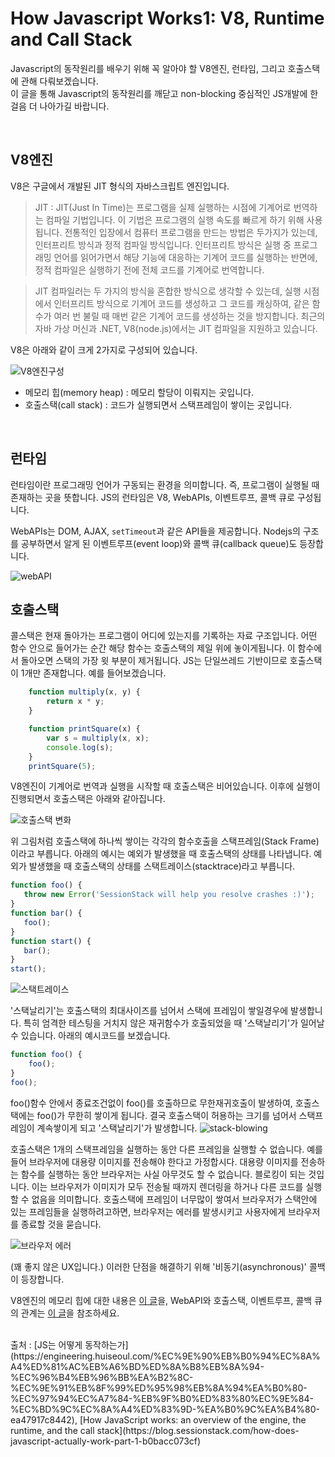 # How Javascript Works1: V8, Runtime and Call Stack



Javascript의 동작원리를 배우기 위해 꼭 알아야 할 V8엔진, 런타임, 그리고 호출스택에 관해 다뤄보겠습니다.
<br>
이 글을 통해 Javascript의 동작원리를 깨닫고 non-blocking 중심적인 JS개발에 한 걸음 더 나아가길 바랍니다.

<br>


## V8엔진
V8은 구글에서 개발된 JIT 형식의 자바스크립트 엔진입니다.
> JIT : JIT(Just In Time)는 프로그램을 실제 실행하는 시점에 기계어로 번역하는 컴파일 기법입니다. 이 기법은 프로그램의 실행 속도를 빠르게 하기 위해 사용됩니다. 전통적인 입장에서 컴퓨터 프로그램을 만드는 방법은 두가지가 있는데, 인터프리트 방식과 정적 컴파일 방식입니다. 인터프리트 방식은 실행 중 프로그래밍 언어를 읽어가면서 해당 기능에 대응하는 기계어 코드를 실행하는 반면에, 정적 컴파일은 실행하기 전에 전체 코드를 기계어로 번역합니다.

> JIT 컴파일러는 두 가지의 방식을 혼합한 방식으로 생각할 수 있는데, 실행 시점에서 인터프리트 방식으로 기계어 코드를 생성하고 그 코드를 캐싱하여, 같은 함수가 여러 번 불릴 때 매번 같은 기계어 코드를 생성하는 것을 방지합니다. 최근의 자바 가상 머신과 .NET, V8(node.js)에서는 JIT 컴파일을 지원하고 있습니다.


  V8은 아래와 같이 크게 2가지로 구성되어 있습니다.

![V8엔진구성](https://cdn-images-1.medium.com/max/800/1*X21ybPxqBtfRV5v9rD9J1A.png)


* 메모리 힙(memory heap) : 메모리 할당이 이뤄지는 곳입니다.
* 호출스택(call stack) : 코드가 실행되면서 스택프레임이 쌓이는 곳입니다.

<br>

## 런타임
런타임이란 프로그래밍 언어가 구동되는 환경을 의미합니다. 즉, 프로그램이 실행될 때 존재하는 곳을 뜻합니다. JS의 런타임은 V8, WebAPIs, 이벤트루프, 콜백 큐로 구성됩니다.

WebAPIs는 DOM, AJAX, `setTimeout`과 같은 API들을 제공합니다. Nodejs의 구조를 공부하면서 알게 된 이벤트루프(event loop)와 콜백 큐(callback queue)도
등장합니다.

![webAPI](https://cdn-images-1.medium.com/max/800/1*i9nTlOSPH3q-sCd5-WHg-g.png)


## 호출스택


콜스택은 현재 돌아가는 프로그램이 어디에 있는지를 기록하는 자료 구조입니다. 어떤 함수 안으로 들어가는 순간 해당 함수는 호출스택의 제일 위에 놓이게됩니다. 이 함수에서 돌아오면 스택의 가장 윗 부분이 제거됩니다. JS는 단일쓰레드 기반이므로 호출스택이 1개만 존재합니다.
예를 들어보겠습니다.

```javascript
    function multiply(x, y) {
        return x * y;
    }

    function printSquare(x) {
        var s = multiply(x, x);
        console.log(s);
    }
    printSquare(5);
```

 V8엔진이 기계어로 번역과 실행을 시작할 때 호출스택은 비어있습니다. 이후에 실행이 진행되면서 호출스택은 아래와 같아집니다.

 ![호출스택 변화](https://cdn-images-1.medium.com/max/800/1*1FL2WcODqRrK40rrzA5QQA.png)

 위 그림처럼 호출스택에 하나씩 쌓이는 각각의 함수호출을 스택프레임(Stack Frame)이라고 부릅니다. 아래의 예시는 예외가 발생했을 때 호출스택의 상태를 나타냅니다. 예외가 발생했을 때 호출스택의 상태를 스택트레이스(stacktrace)라고 부릅니다.

 ```javascript
 function foo() {
    throw new Error('SessionStack will help you resolve crashes :)');
}
function bar() {
    foo();
}
function start() {
    bar();
}
start();
```
![스택트레이스](https://cdn-images-1.medium.com/max/800/1*T-W_ihvl-9rG4dn18kP3Qw.png)

'스택날리기'는 호출스택의 최대사이즈를 넘어서 스택에 프레임이 쌓일경우에 발생합니다. 특히 엄격한 테스팅을 거치지 않은 재귀함수가 호출되었을 때 '스택날리기'가 일어날 수 있습니다. 아래의 예시코드를 보겠습니다.

```javascript
function foo() {
    foo();
}
foo();
```

foo()함수 안에서 종료조건없이 foo()를 호출하므로 무한재귀호출이 발생하여, 호출스택에는 foo()가 무한히 쌓이게 됩니다. 결국 호출스택이 허용하는 크기를 넘어서 스택프레임이 계속쌓이게 되고 '스택날리기'가 발생합니다.
![stack-blowing](https://cdn-images-1.medium.com/max/800/1*AycFMDy9tlDmNoc5LXd9-g.png)

호출스택은 1개의 스택프레임을 실행하는 동안 다른 프레임을 실행할 수 없습니다. 예를 들어 브라우저에 대용량 이미지를 전송해야 한다고 가정합시다. 대용량 이미지를 전송하는 함수를 실행하는 동안 브라우저는 사실 아무것도 할 수 없습니다. 블로킹이 되는 것입니다. 이는 브라우저가 이미지가 모두 전송될 때까지 렌더링을 하거나 다른 코드를 실행할 수 없음을 의미합니다. 호출스택에 프레임이 너무많이 쌓여서 브라우저가 스택안에 있는 프레임들을 실행하려고하면, 브라우저는 에러를 발생시키고 사용자에게 브라우저를 종료할 것을 묻습니다.

![브라우저 에러](https://cdn-images-1.medium.com/max/800/1*WlMXK3rs_scqKTRV41au7g.jpeg)

(꽤 좋지 않은 UX입니다.) 이러한 단점을 해결하기 위해 '비동기(asynchronous)' 콜백이 등장합니다.

V8엔진의 메모리 힙에 대한 내용은 [이 글](https://steemit.com/kr/@cicada0014/2wvmzm-javascript)을, WebAPI와 호출스택, 이벤트루프, 콜백 큐의 관계는 [이 글](http://alex-dh.tistory.com/9)을 참조하세요.


<br>
출처 : [JS는 어떻게 동작하는가](https://engineering.huiseoul.com/%EC%9E%90%EB%B0%94%EC%8A%A4%ED%81%AC%EB%A6%BD%ED%8A%B8%EB%8A%94-%EC%96%B4%EB%96%BB%EA%B2%8C-%EC%9E%91%EB%8F%99%ED%95%98%EB%8A%94%EA%B0%80-%EC%97%94%EC%A7%84-%EB%9F%B0%ED%83%80%EC%9E%84-%EC%BD%9C%EC%8A%A4%ED%83%9D-%EA%B0%9C%EA%B4%80-ea47917c8442),
[How JavaScript works: an overview of the engine, the runtime, and the call stack](https://blog.sessionstack.com/how-does-javascript-actually-work-part-1-b0bacc073cf)